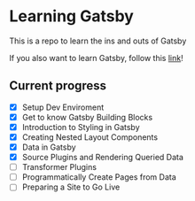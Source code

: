 # Learning Gatsby

This is a repo to learn the ins and outs of Gatsby

If you also want to learn Gatsby, follow this [link](https://www.gatsbyjs.org/tutorial/)!

## Current progress
- [x] Setup Dev Enviroment
- [x] Get to know Gatsby Building Blocks
- [x] Introduction to Styling in Gatsby
- [x] Creating Nested Layout Components
- [x] Data in Gatsby
- [x] Source Plugins and Rendering Queried Data
- [ ] Transformer Plugins
- [ ] Programmatically Create Pages from Data
- [ ] Preparing a Site to Go Live